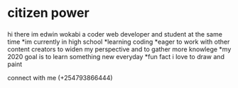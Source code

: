# citizen power

###

hi there im edwin wokabi a coder web developer and student at the same time 
*im currently in high school
*learning coding
*eager to work with other content creators to widen my perspective and to gather more knowlege
*my 2020 goal is to learn something new everyday 
*fun fact i love to draw and paint

connect with me 
(+254793866444)
